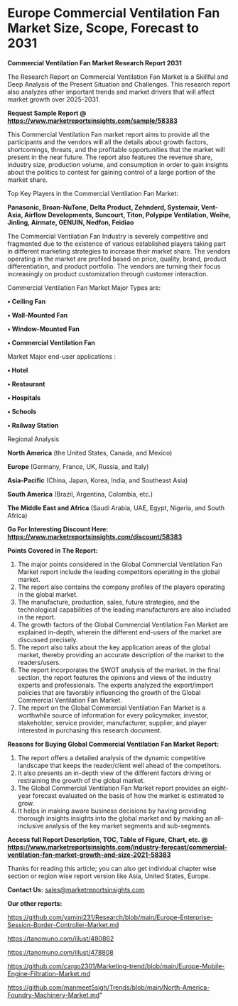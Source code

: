 # Europe Commercial Ventilation Fan Market Size, Scope, Forecast to 2031

<strong>Commercial Ventilation Fan Market Research Report 2031</strong>

The Research Report on Commercial Ventilation Fan Market is a Skillful and Deep Analysis of the Present Situation and Challenges. This research report also analyzes other important trends and market drivers that will affect market growth over 2025-2031.

<strong>Request Sample Report @ <a href=https://www.marketreportsinsights.com/sample/58383>https://www.marketreportsinsights.com/sample/58383</a></strong>

This Commercial Ventilation Fan market report aims to provide all the participants and the vendors will all the details about growth factors, shortcomings, threats, and the profitable opportunities that the market will present in the near future. The report also features the revenue share, industry size, production volume, and consumption in order to gain insights about the politics to contest for gaining control of a large portion of the market share.

Top Key Players in the Commercial Ventilation Fan Market:

<strong>Panasonic, Broan-NuTone, Delta Product, Zehnderd, Systemair, Vent-Axia, Airflow Developments, Suncourt, Titon, Polypipe Ventilation, Weihe, Jinling, Airmate, GENUIN, Nedfon, Feidiao</strong>

The Commercial Ventilation Fan Industry is severely competitive and fragmented due to the existence of various established players taking part in different marketing strategies to increase their market share. The vendors operating in the market are profiled based on price, quality, brand, product differentiation, and product portfolio. The vendors are turning their focus increasingly on product customization through customer interaction.

Commercial Ventilation Fan Market Major Types are:

<strong>• Ceiling Fan

• Wall-Mounted Fan 

• Window-Mounted Fan

• Commercial Ventilation Fan</strong>

Market Major end-user applications :

<strong>• Hotel

• Restaurant

• Hospitals

• Schools

• Railway Station</strong>

Regional Analysis

</u><strong><b>North America</b></strong> (the United States, Canada, and Mexico)

<strong><b>Europe </b></strong>(Germany, France, UK, Russia, and Italy)

<strong><b>Asia-Pacific</b></strong> (China, Japan, Korea, India, and Southeast Asia)

<strong><b>South America</b></strong> (Brazil, Argentina, Colombia, etc.)

<strong><b>The Middle East and Africa</b></strong> (Saudi Arabia, UAE, Egypt, Nigeria, and South Africa)

<strong>Go For Interesting Discount Here: <a href=https://www.marketreportsinsights.com/discount/58383>https://www.marketreportsinsights.com/discount/58383</a></strong>

<strong>Points Covered in The Report:</strong>
<ol>
  <li>The major points considered in the Global Commercial Ventilation Fan Market report include the leading competitors operating in the global market.</li>
  <li>The report also contains the company profiles of the players operating in the global market.</li>
  <li>The manufacture, production, sales, future strategies, and the technological capabilities of the leading manufacturers are also included in the report.</li>
  <li>The growth factors of the Global Commercial Ventilation Fan Market are explained in-depth, wherein the different end-users of the market are discussed precisely.</li>
  <li>The report also talks about the key application areas of the global market, thereby providing an accurate description of the market to the readers/users.</li>
  <li>The report incorporates the SWOT analysis of the market. In the final section, the report features the opinions and views of the industry experts and professionals. The experts analyzed the export/import policies that are favorably influencing the growth of the Global Commercial Ventilation Fan Market.</li>
  <li>The report on the Global Commercial Ventilation Fan Market is a worthwhile source of information for every policymaker, investor, stakeholder, service provider, manufacturer, supplier, and player interested in purchasing this research document.</li>
</ol>
<strong>Reasons for Buying Global Commercial Ventilation Fan Market Report:</strong>

<ol>
  <li>The report offers a detailed analysis of the dynamic competitive landscape that keeps the reader/client well ahead of the competitors.</li>
  <li>It also presents an in-depth view of the different factors driving or restraining the growth of the global market.</li>
  <li>The Global Commercial Ventilation Fan Market report provides an eight-year forecast evaluated on the basis of how the market is estimated to grow.</li>
  <li>It helps in making aware business decisions by having providing thorough insights insights into the global market and by making an all-inclusive analysis of the key market segments and sub-segments.</li>
</ol>
<strong>Access full Report Description, TOC, Table of Figure, Chart, etc. @ <a href=https://www.marketreportsinsights.com/industry-forecast/commercial-ventilation-fan-market-growth-and-size-2021-58383>https://www.marketreportsinsights.com/industry-forecast/commercial-ventilation-fan-market-growth-and-size-2021-58383</a></strong>


Thanks for reading this article; you can also get individual chapter wise section or region wise report version like Asia, United States, Europe.

<strong>Contact Us:</strong>
sales@marketreportsinsights.com

<strong>Our other reports:</strong>

<a href=https://github.com/yamini231/Research/blob/main/Europe-Enterprise-Session-Border-Controller-Market.md>https://github.com/yamini231/Research/blob/main/Europe-Enterprise-Session-Border-Controller-Market.md</a>

<a href=https://tanomuno.com/illust/480862>https://tanomuno.com/illust/480862</a>

<a href=https://tanomuno.com/illust/478808>https://tanomuno.com/illust/478808</a>

<a href=https://github.com/cargo2301/Marketing-trend/blob/main/Europe-Mobile-Engine-Filtration-Market.md>https://github.com/cargo2301/Marketing-trend/blob/main/Europe-Mobile-Engine-Filtration-Market.md</a>

<a href=https://github.com/manmeet5sigh/Trends/blob/main/North-America-Foundry-Machinery-Market.md>https://github.com/manmeet5sigh/Trends/blob/main/North-America-Foundry-Machinery-Market.md</a>"
